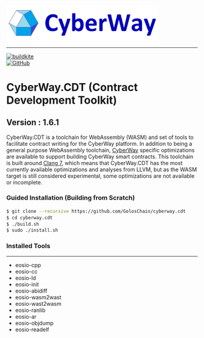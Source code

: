 <img width="400" src="./docs/logo.jpg" />  

*****  
[![buildkite](https://badge.buildkite.com/50fd0625df4022ddefd42d5ff09b803ee4d684994b1463447d.svg?branch=master)](https://buildkite.com/cyberway.cdt)  
[![GitHub](https://img.shields.io/github/license/goloschain/cyberway.cdt.svg)](https://github.com/GolosChain/cyberway.cdt/blob/master/LICENSE)  

# CyberWay.CDT (Contract Development Toolkit)
## Version : 1.6.1


CyberWay.CDT is a toolchain for WebAssembly (WASM) and set of tools to facilitate contract writing for the CyberWay platform.  In addition to being a general purpose WebAssembly toolchain, [CyberWay](https://github.com/GolosChain/cyberway) specific optimizations are available to support building CyberWay smart contracts.  This toolchain is built around [Clang 7](https://github.com/eosio/llvm), which means that CyberWay.CDT has the most currently available optimizations and analyses from LLVM, but as the WASM target is still considered experimental, some optimizations are not available or incomplete.


### Guided Installation (Building from Scratch)
```sh
$ git clone --recursive https://github.com/GolosChain/cyberway.cdt
$ cd cyberway.cdt
$ ./build.sh
$ sudo ./install.sh
```

### Installed Tools
---
* eosio-cpp
* eosio-cc
* eosio-ld
* eosio-init
* eosio-abidiff
* eosio-wasm2wast
* eosio-wast2wasm
* eosio-ranlib
* eosio-ar
* eosio-objdump
* eosio-readelf
